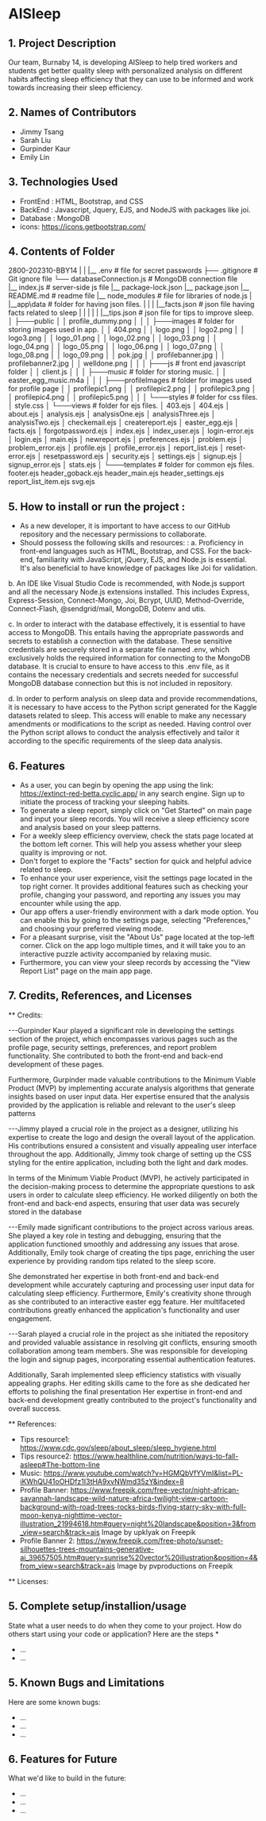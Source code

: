 # AISleep

## 1. Project Description
Our team, Burnaby 14, is developing AISleep to help tired workers and students get better quality sleep with personalized analysis on different habits affecting sleep efficiency that they can use to be informed and work towards increasing their sleep efficiency.

## 2. Names of Contributors
 
* Jimmy Tsang
* Sarah Liu
* Gurpinder Kaur
* Emily Lin
	
## 3. Technologies  Used

* FrontEnd :  HTML, Bootstrap, and CSS
* BackEnd : Javascript, Jquery, EJS, and NodeJS with packages like joi.
* Database : MongoDB
* icons: https://icons.getbootstrap.com/

## 4. Contents of Folder

2800-202310-BBY14
|
|
|__ .env                        # file for secret passwords
├── .gitignore                  # Git ignore file
└──  databaseConnection.js      # MongoDB connection file                 
|__  index.js                   # server-side js file
|__  package-lock.json
|__  package.json
|__  README.md                  # readme file
|__  node_modules               # file for libraries of node.js
|
|__app\data                     # folder for having json files.
|    |
|    |__facts.json              # json file having facts related to sleep 
|    |
|    |
|    |__tips.json               # json file for tips to improve sleep.
│
├───public
│   │   profile_dummy.png
│   │
│   ├───images                  # folder for storing images used in app.
│   │       404.png
│   │       logo.png
│   │       logo2.png
│   │       logo3.png
│   │       logo_01.png
│   │       logo_02.png
│   │       logo_03.png
│   │       logo_04.png
│   │       logo_05.png
│   │       logo_06.png
│   │       logo_07.png
│   │       logo_08.png
│   │       logo_09.png
│   │       pok.jpg
│   │       profilebanner.jpg
│   │       profilebanner2.jpg
│   │       welldone.png
│   │
│   ├───js                      # front end javascript folder
│   │       client.js
│   │
│   ├───music                   # folder for storing music.
│   │       easter_egg_music.m4a
│   │
│   ├───profileImages           # folder for images used for profile page
│   │       profilepic1.png
│   │       profilepic2.png
│   │       profilepic3.png
│   │       profilepic4.png
│   │       profilepic5.png
│   │
│   └───styles                  # folder for css files.
│           style.css
│
└───views                       # folder for ejs files.
    │   403.ejs
    │   404.ejs
    │   about.ejs
    │   analysis.ejs
    │   analysisOne.ejs
    │   analysisThree.ejs
    │   analysisTwo.ejs
    │   checkemail.ejs
    │   createreport.ejs
    │   easter_egg.ejs
    │   facts.ejs
    │   forgotpassword.ejs
    │   index.ejs
    │   index_user.ejs
    │   login-error.ejs
    │   login.ejs
    │   main.ejs
    │   newreport.ejs
    │   preferences.ejs
    │   problem.ejs
    │   problem_error.ejs
    │   profile.ejs
    │   profile_error.ejs
    │   report_list.ejs
    │   reset-error.ejs
    │   resetpassword.ejs
    │   security.ejs
    │   settings.ejs
    │   signup.ejs
    │   signup_error.ejs
    │   stats.ejs
    │
    └───templates            # folder for common ejs files.
            footer.ejs
            header_goback.ejs
            header_main.ejs
            header_settings.ejs
            report_list_item.ejs
            svg.ejs



## 5. How to install or run the project :

* As a new developer, it is important to have access to our GitHub repository and the necessary permissions to collaborate. 
* Should possess the following skills and resources: :
a. Proficiency in front-end languages such as HTML, Bootstrap, and CSS. For the back-end, familiarity with JavaScript, jQuery, EJS, and Node.js is essential. It's also beneficial to have knowledge of packages like Joi for validation.

b. An IDE like Visual Studio Code is recommended, with Node.js support and all the necessary Node.js extensions installed. This includes Express, Express-Session, Connect-Mongo, Joi, Bcrypt, UUID, Method-Override, Connect-Flash, @sendgrid/mail, MongoDB, Dotenv and utis.

c. In order to interact with the database effectively, it is essential to have access to MongoDB. This entails having the appropriate passwords and secrets to establish a connection with the database. These sensitive credentials are securely stored in a separate file named .env, which exclusively holds the required information for connecting to the MongoDB database. It is crucial to ensure to have access to this .env file, as it contains the necessary credentials and secrets needed for successful MongoDB database connection but this is not included in repository.

d. In order to perform analysis on sleep data and provide recommendations, it is necessary to have access to the Python script generated for the Kaggle datasets related to sleep. This access will enable  to make any necessary amendments or modifications to the script as needed. Having control over the Python script allows  to conduct the analysis effectively and tailor it according to the specific requirements of the sleep data analysis.


## 6.  Features

* As a user, you can begin by opening the app using the link: https://extinct-red-betta.cyclic.app/ in any search engine. Sign up to initiate the process of tracking your sleeping habits.
* To generate a sleep report, simply click on "Get Started" on main page and input your sleep records. You will receive a sleep efficiency score and analysis based on your sleep patterns.
* For a weekly sleep efficiency overview, check the stats page located at the bottom left corner. This will help you assess whether your sleep quality is improving or not.
* Don't forget to explore the "Facts" section for quick and helpful advice related to sleep.
* To enhance your user experience, visit the settings page located in the top right corner. It provides additional features such as checking your profile, changing your password, and reporting any issues you may encounter while using the app.
* Our app offers a user-friendly environment with a dark mode option. You can enable this by going to the settings page, selecting "Preferences," and choosing your preferred viewing mode.
* For a pleasant surprise, visit the "About Us" page located at the top-left corner. Click on the app logo multiple times, and it will take you to an interactive puzzle activity accompanied by relaxing music.
* Furthermore, you can view your sleep records by accessing the "View Report List" page on the main app page.

## 7.  Credits, References, and Licenses

** Credits:

---Gurpinder Kaur played a significant role in developing the settings section of the project, which encompasses various pages such as the profile page, security settings, preferences, and report problem functionality. She contributed to both the front-end and back-end development of these pages.

Furthermore, Gurpinder made valuable contributions to the Minimum Viable Product (MVP) by implementing accurate analysis algorithms that generate insights based on user input data. Her expertise ensured that the analysis provided by the application is reliable and relevant to the user's sleep patterns

---Jimmy played a crucial role in the project as a designer, utilizing his expertise to create the logo and design the overall layout of the application. His contributions ensured a consistent and visually appealing user interface throughout the app. Additionally, Jimmy took charge of setting up the CSS styling for the entire application, including both the light and dark modes.

In terms of the Minimum Viable Product (MVP), he actively participated in the decision-making process to determine the appropriate questions to ask users in order to calculate sleep efficiency. He worked diligently on both the front-end and back-end aspects, ensuring that user data was securely stored in the database

---Emily made significant contributions to the project across various areas. She played a key role in testing and debugging, ensuring that the application functioned smoothly and addressing any issues that arose. Additionally, Emily took charge of creating the tips page, enriching the user experience by providing random tips related to the sleep score. 

 She demonstrated her expertise in both front-end and back-end development while accurately capturing and processing user input data for calculating sleep efficiency. Furthermore, Emily's creativity shone through as she contributed to an interactive easter egg feature. Her multifaceted contributions greatly enhanced the application's functionality and user engagement.

---Sarah played a crucial role in the project as she initiated the repository and provided valuable assistance in resolving git conflicts, ensuring smooth collaboration among team members. She was responsible for developing the login and signup pages, incorporating essential authentication features. 

 Additionally, Sarah implemented sleep efficiency statistics with visually appealing graphs. Her editing skills came to the fore as she dedicated her efforts to polishing the final presentation Her expertise in front-end and back-end development greatly contributed to the project's functionality and overall success.

** References:


* Tips resource1: https://www.cdc.gov/sleep/about_sleep/sleep_hygiene.html
* Tips resource2: https://www.healthline.com/nutrition/ways-to-fall-asleep#The-bottom-line
* Music: https://www.youtube.com/watch?v=HGMQbVfYVmI&list=PL-iKWhQU41oOHDfz1I3tHA9xvNWmd35zY&index=8
* Profile Banner: https://www.freepik.com/free-vector/night-african-savannah-landscape-wild-nature-africa-twilight-view-cartoon-background-with-road-trees-rocks-birds-flying-starry-sky-with-full-moon-kenya-nighttime-vector-illustration_21994618.htm#query=night%20landscape&position=3&from_view=search&track=ais Image by upklyak on Freepik
* Profile Banner 2: https://www.freepik.com/free-photo/sunset-silhouettes-trees-mountains-generative-ai_39657505.htm#query=sunrise%20vector%20illustration&position=4&from_view=search&track=ais Image by pvproductions on Freepik


** Licenses:

## 5. Complete setup/installion/usage
State what a user needs to do when they come to your project.  How do others start using your code or application?
Here are the steps
*  
* ...
* ...

## 5. Known Bugs and Limitations
Here are some known bugs:
* ...
* ...
* ...

## 6. Features for Future
What we'd like to build in the future:
* ...
* ...
* ...